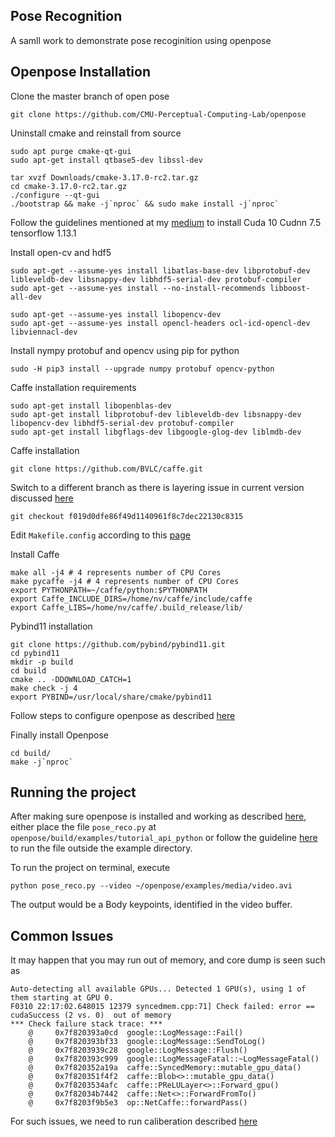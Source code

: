## Pose Recognition
A samll work to demonstrate pose recoginition using openpose


## Openpose Installation
Clone the master branch of open pose
```
git clone https://github.com/CMU-Perceptual-Computing-Lab/openpose
```

Uninstall cmake and reinstall from source
```
sudo apt purge cmake-qt-gui
sudo apt-get install qtbase5-dev libssl-dev
```

```
tar xvzf Downloads/cmake-3.17.0-rc2.tar.gz
cd cmake-3.17.0-rc2.tar.gz
./configure --qt-gui
./bootstrap && make -j`nproc` && sudo make install -j`nproc`
```

Follow the guidelines mentioned at my [medium](https://medium.com/@neerajvash8/getting-your-hand-dirty-on-ubuntu-18-04-tensorflow-1-13-1-cuda10-0-f7a49f42a22f) to install Cuda 10 Cudnn 7.5 tensorflow 1.13.1


Install open-cv and hdf5

```
sudo apt-get --assume-yes install libatlas-base-dev libprotobuf-dev libleveldb-dev libsnappy-dev libhdf5-serial-dev protobuf-compiler
sudo apt-get --assume-yes install --no-install-recommends libboost-all-dev
```

```
sudo apt-get --assume-yes install libopencv-dev
sudo apt-get --assume-yes install opencl-headers ocl-icd-opencl-dev libviennacl-dev
```

Install nympy protobuf and opencv using pip for python

```
sudo -H pip3 install --upgrade numpy protobuf opencv-python
```

Caffe installation requirements

```
sudo apt-get install libopenblas-dev
sudo apt-get install libprotobuf-dev libleveldb-dev libsnappy-dev libopencv-dev libhdf5-serial-dev protobuf-compiler
sudo apt-get install libgflags-dev libgoogle-glog-dev liblmdb-dev
```

Caffe installation

```
git clone https://github.com/BVLC/caffe.git
```

Switch to a different branch as there is layering issue in current version discussed [here](https://github.com/CMU-Perceptual-Computing-Lab/openpose/issues/787)

```
git checkout f019d0dfe86f49d1140961f8c7dec22130c8315 
```

Edit `Makefile.config` according to this [page](https://mc.ai/installing-caffe-on-ubuntu-18-04-with-cuda-and-cudnn/)

Install Caffe
```
make all -j4 # 4 represents number of CPU Cores
make pycaffe -j4 # 4 represents number of CPU Cores
export PYTHONPATH=~/caffe/python:$PYTHONPATH
export Caffe_INCLUDE_DIRS=/home/nv/caffe/include/caffe
export Caffe_LIBS=/home/nv/caffe/.build_release/lib/
```

Pybind11 installation

```
git clone https://github.com/pybind/pybind11.git
cd pybind11
mkdir -p build
cd build
cmake .. -DDOWNLOAD_CATCH=1
make check -j 4
export PYBIND=/usr/local/share/cmake/pybind11
```

Follow steps to configure openpose as described [here](https://github.com/CMU-Perceptual-Computing-Lab/openpose/blob/master/doc/installation.md#openpose-configuration )

Finally install Openpose
```
cd build/
make -j`nproc`
```

## Running the project
After making sure openpose is installed and working as described [here](https://github.com/CMU-Perceptual-Computing-Lab/openpose/blob/master/doc/quick_start.md#running-on-video), either place the file `pose_reco.py` at `openpose/build/examples/tutorial_api_python` or follow the guideline [here](https://github.com/CMU-Perceptual-Computing-Lab/openpose/blob/master/doc/modules/python_module.md#exporting-python-openpose) to run the file outside the example directory.

To run the project on terminal, execute
```
python pose_reco.py --video ~/openpose/examples/media/video.avi
```

The output would be a Body keypoints, identified in the video buffer.

## Common Issues
It may happen that you may run out of memory, and core dump is seen
such as 
```
Auto-detecting all available GPUs... Detected 1 GPU(s), using 1 of them starting at GPU 0.
F0310 22:17:02.648015 12379 syncedmem.cpp:71] Check failed: error == cudaSuccess (2 vs. 0)  out of memory
*** Check failure stack trace: ***
    @     0x7f820393a0cd  google::LogMessage::Fail()
    @     0x7f820393bf33  google::LogMessage::SendToLog()
    @     0x7f8203939c28  google::LogMessage::Flush()
    @     0x7f820393c999  google::LogMessageFatal::~LogMessageFatal()
    @     0x7f820352a19a  caffe::SyncedMemory::mutable_gpu_data()
    @     0x7f820351f4f2  caffe::Blob<>::mutable_gpu_data()
    @     0x7f8203534afc  caffe::PReLULayer<>::Forward_gpu()
    @     0x7f82034b7442  caffe::Net<>::ForwardFromTo()
    @     0x7f8203f9b5e3  op::NetCaffe::forwardPass()

```

For such issues, we need to run caliberation described [here](https://github.com/CMU-Perceptual-Computing-Lab/openpose/blob/master/doc/modules/calibration_module.md)


